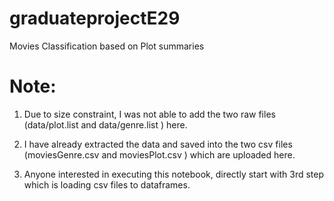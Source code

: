 # graduateprojectE29
Movies Classification based on Plot summaries

# Note:
1. Due to size constraint, I was not able to add the two raw files (data/plot.list and data/genre.list ) here.

2. I have already extracted the data and saved into the two csv files (moviesGenre.csv and moviesPlot.csv ) 
   which are uploaded here.

3. Anyone interested in executing this notebook, directly start with 3rd step which is loading csv files to dataframes.

